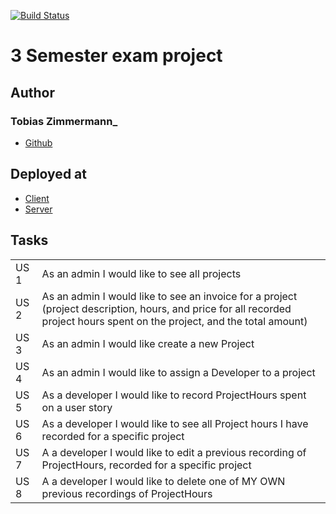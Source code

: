 [![Build Status](https://travis-ci.com/tobias-z/3-sem-exam.svg?branch=main)](https://travis-ci.com/tobias-z/3-sem-exam)

# 3 Semester exam project

## Author

### Tobias Zimmermann\_

- [Github](https://github.com/tobias-z)

## Deployed at

- [Client](https://tobias-z.com/)
- [Server](https://api.tobias-z.com/exam/)

## Tasks

<table>
	<tr>
		<td>US 1</td>
		<td>
			As an admin I would like to see all projects
		</td>
	</tr>
	<tr>
		<td>US 2</td>
		<td>
As an admin I would like to see an invoice for a project (project description, hours, and price for all recorded project hours spent on the project, and the total amount)
		</td>
	</tr>
	<tr>
		<td>US 3</td>
		<td>
As an admin I would like create a new Project
		</td>
	</tr>
	<tr>
		<td>US 4</td>
		<td>
As an admin I would like to assign a Developer to a project
		</td>
	</tr>
	<tr>
		<td>US 5</td>
		<td>
As a developer I would like to record ProjectHours spent on a user story
		</td>
	</tr>
	<tr>
		<td>US 6</td>
		<td>
As a developer I would like to see all Project hours I have recorded for a specific project
		</td>
	</tr>
	<tr>
		<td>US 7</td>
		<td>
A a developer I would like to edit a previous recording of ProjectHours, recorded for a specific project
		</td>
	</tr>
	<tr>
		<td>US 8</td>
		<td>
A a developer I would like to delete one of MY OWN previous recordings of ProjectHours
		</td>
	</tr>
</table>
